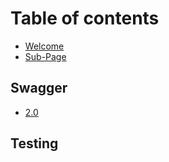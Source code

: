 # Table of contents

* [Welcome](README.md)
* [Sub-Page](sub-page.md)

## Swagger

* [2.0](swagger/2.0.md)

## Testing

